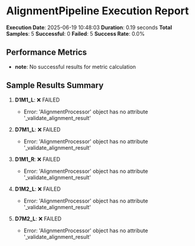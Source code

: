 # AlignmentPipeline Execution Report

**Execution Date**: 2025-06-19 10:48:03
**Duration**: 0.19 seconds
**Total Samples**: 5
**Successful**: 0
**Failed**: 5
**Success Rate**: 0.0%

## Performance Metrics

- **note**: No successful results for metric calculation

## Sample Results Summary

1. **D1M1_L**: ❌ FAILED
   - Error: 'AlignmentProcessor' object has no attribute '_validate_alignment_result'

2. **D7M1_L**: ❌ FAILED
   - Error: 'AlignmentProcessor' object has no attribute '_validate_alignment_result'

3. **D1M1_R**: ❌ FAILED
   - Error: 'AlignmentProcessor' object has no attribute '_validate_alignment_result'

4. **D1M2_L**: ❌ FAILED
   - Error: 'AlignmentProcessor' object has no attribute '_validate_alignment_result'

5. **D7M2_L**: ❌ FAILED
   - Error: 'AlignmentProcessor' object has no attribute '_validate_alignment_result'

